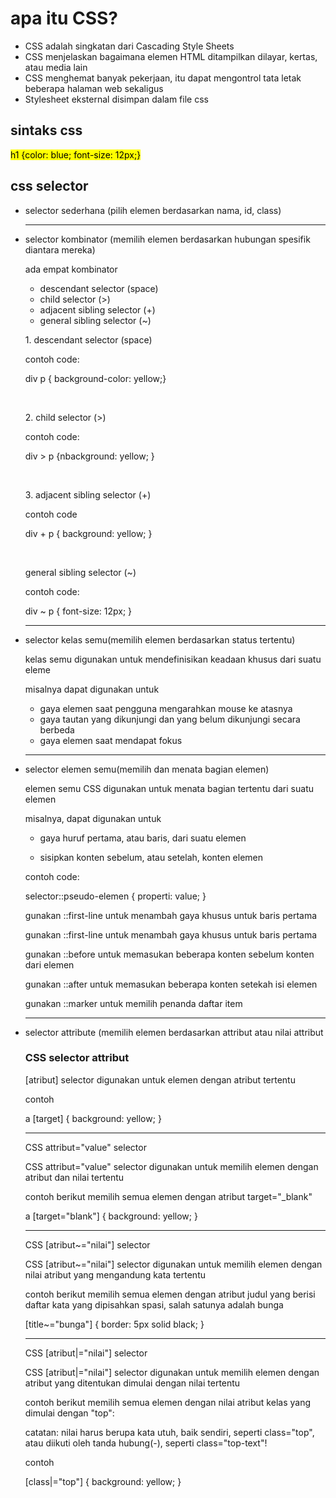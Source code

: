 <h1>apa itu CSS?</h1>

<ul>
    <li>CSS adalah singkatan dari Cascading Style Sheets</li>
    <li>CSS menjelaskan bagaimana elemen HTML ditampilkan dilayar, kertas, atau media lain</li>
    <li>CSS menghemat banyak pekerjaan, itu dapat mengontrol tata letak beberapa halaman web sekaligus</li>
    <li>Stylesheet eksternal disimpan dalam file css</li>
</ul>

<h2>sintaks css</h2>
<p>
<mark>
h1 {color: blue; font-size: 12px;}
</mark>
</p>

<h2>css selector</h2>
 <ul>
    <li>selector sederhana (pilih elemen berdasarkan nama, id, class)</li>
    <hr>
    <li>
        selector kombinator (memilih elemen berdasarkan hubungan spesifik diantara mereka)
        <p>ada empat kombinator </p>
        <ul>
            <li>descendant selector (space)</li>
            <li>child selector (>)</li>
            <li>adjacent sibling selector (+)</li>
            <li>general sibling selector (~)</li>
        </ul>
        <p>1. descendant selector (space)</p>
        <p>contoh code:</p>
        <p>div p { background-color: yellow;}</p>
        <br>
        <p>2. child selector (>)</p>
        <p>contoh code:</p>
        <p>div > p {nbackground: yellow; }</p>
        <br>
        <p>3. adjacent sibling selector (+)</p>
        <p>contoh code</p>
        <p>div + p { background: yellow; } </p>
        <br>
        <p>general sibling selector (~)</p>
        <p>contoh code:</p>
        <p>div ~ p { font-size: 12px; }</p>
    </li>
    <hr>
    <li>
        selector kelas semu(memilih elemen berdasarkan status tertentu)
        <p>kelas semu digunakan untuk mendefinisikan keadaan khusus dari suatu eleme</p>
        <p>misalnya dapat digunakan untuk</p>
        <ul>
            <li>gaya elemen saat pengguna mengarahkan mouse ke atasnya</li>
            <li>gaya tautan yang dikunjungi dan yang belum dikunjungi secara berbeda</li>
            <li>gaya elemen saat mendapat fokus</li>
        </ul>
        </li>
    <hr>
    <li>
        selector elemen semu(memilih dan menata bagian elemen)
    <p>elemen semu CSS digunakan untuk menata bagian tertentu dari suatu elemen</p>
    <p>misalnya, dapat digunakan untuk</p>
    <ul>
        <li>gaya huruf pertama, atau baris, dari suatu elemen</p>
        <li>sisipkan konten sebelum, atau setelah, konten elemen</p>
    </ul>
    <p> contoh code:</p>
    <p>
    selector::pseudo-elemen {
        properti: value;
    }
    <p>gunakan ::first-line untuk menambah gaya khusus untuk baris pertama</p>
    <p>gunakan ::first-line untuk menambah gaya khusus untuk baris pertama</p>
    <p>gunakan ::before untuk memasukan beberapa konten sebelum konten dari elemen</p>
    <p>gunakan ::after untuk memasukan beberapa konten setekah isi elemen</p>
    <p>gunakan ::marker untuk memilih penanda daftar item</p>
    
</p>
    </li>
    <hr>
    <li>
        selector attribute (memilih elemen berdasarkan attribut atau nilai attribut
         <h3>CSS selector attribut</h3>
    <p>[atribut] selector digunakan untuk elemen dengan atribut tertentu</p>
    <p>contoh</p>
    <p>a [target] {
        background: yellow;
    }
    </p>
    <hr>
    <p>CSS attribut="value" selector</p>
    <p>CSS attribut="value" selector digunakan untuk memilih elemen dengan atribut dan nilai tertentu</p>
    <p>contoh berikut memilih semua<a> elemen dengan atribut target="_blank"</p>
    <p>a [target="blank"] {
        background: yellow;
    }
    </p>
    <hr>
    <p>CSS [atribut~="nilai"] selector<p>
    <p>CSS [atribut~="nilai"] selector digunakan untuk memilih elemen dengan nilai atribut yang mengandung kata tertentu</p>
    <p>contoh berikut memilih semua elemen dengan atribut judul yang berisi daftar kata yang dipisahkan spasi, salah satunya adalah bunga </p>
<p>[title~="bunga"] {
    border: 5px solid black;
}
</p>
<hr>
    <p>CSS [atribut|="nilai"] selector</p>
    <p>CSS [atribut|="nilai"] selector digunakan untuk memilih elemen dengan atribut yang ditentukan dimulai dengan nilai tertentu</p>
    <p>contoh berikut memilih semua elemen dengan nilai atribut kelas yang dimulai dengan "top":</p>
    <p>catatan: nilai harus berupa kata utuh, baik sendiri, seperti class="top", atau diikuti oleh tanda hubung(-), seperti class="top-text"!
    <p>contoh</p>
    <p>[class|="top"] {
        background: yellow;
    }
    </li>
   
</ul>
